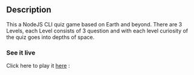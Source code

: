 ## Description
This a NodeJS CLI quiz game based on Earth and beyond.
There are 3 Levels, each Level consists of 3 question and with each level curiosity of the quiz goes into depths of space. 

### See it live
Click here to play it [here](https://replit.com/@sahil97/QuizWithLevels#index.js) :
